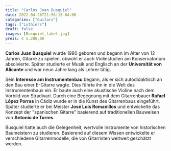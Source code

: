 ```yaml
---
title: "Carlos Juan Busquiel"
date: 2022-04-26T21:56:13-04:00
categories: ["Guitars"]
tags: ["Luthiers"]
draft: false
images: [Busquiel_label.jpg]
preis: € 5.200,00
---
```


**Carlos Juan Busquiel** wurde 1980 geboren und begann im Alter von 12 Jahren, Gitarre zu spielen, obwohl er auch Violinstudien am Konservatorium absolvierte. Später studierte er Musik und Englisch an der **Universität von Alicante** und war neun Jahre lang als Lehrer tätig.

Sein **Interesse am Instrumentenbau** begann, als er sich autodidaktisch an den Bau einer E-Gitarre wagte. Dies führte ihn in die Welt des Instrumentenbaus ein. Er baute auch eine akustische Violine nach dem Vorbild von Stradivari. Durch eine Begegnung mit dem Gitarrenbauer **Rafael López Porras** in Cádiz wurde er in die Kunst des Gitarrenbaus eingeführt. Später studierte er bei Meister **José Luis Romanillos** und entwickelte das Konzept der "spanischen Gitarre" basierend auf traditionellen Bauweisen von **Antonio de Torres**.

Busquiel hatte auch die Gelegenheit, wertvolle Instrumente von historischen Baumeistern zu studieren. Basierend auf diesem Wissen entwickelte er verschiedene Gitarrenmodelle, die von Gitarristen weltweit geschätzt werden.
